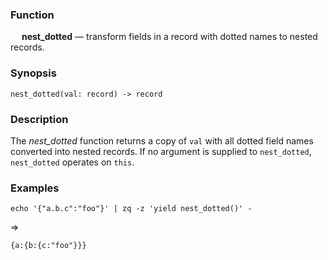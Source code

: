 ### Function

&emsp; **nest_dotted** &mdash; transform fields in a record with dotted names
to nested records.

### Synopsis

```
nest_dotted(val: record) -> record
```

### Description
The _nest_dotted_ function returns a copy of `val` with all dotted field names
converted into nested records. If no argument is supplied to `nest_dotted`,
`nest_dotted` operates on `this`.

### Examples

```mdtest-command
echo '{"a.b.c":"foo"}' | zq -z 'yield nest_dotted()' -
```
=>
```mdtest-output
{a:{b:{c:"foo"}}}
```
